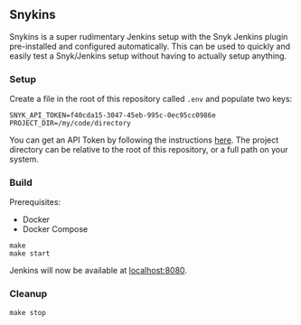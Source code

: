## Snykins

Snykins is a super rudimentary Jenkins setup with the Snyk Jenkins plugin pre-installed and configured automatically. This can be used to quickly and easily test a Snyk/Jenkins setup without having to actually setup anything.

### Setup

Create a file in the root of this repository called `.env` and populate two keys:

```shell script
SNYK_API_TOKEN=f40cda15-3047-45eb-995c-0ec95cc0986e
PROJECT_DIR=/my/code/directory
```

You can get an API Token by following the instructions [here](https://support.snyk.io/hc/en-us/articles/360004499218). The project directory can be relative to the root of this repository, or a full path on your system.

### Build

Prerequisites:
- Docker
- Docker Compose

```shell script
make
make start
```

Jenkins will now be available at [localhost:8080](http://localhost:8080o).

### Cleanup

```shell script
make stop
```
